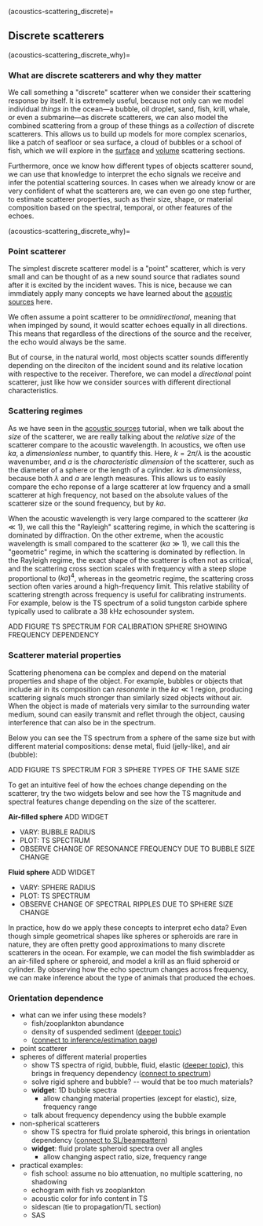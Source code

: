 (acoustics-scattering_discrete)=
## Discrete scatterers



(acoustics-scattering_discrete_why)=
### What are discrete scatterers and why they matter

We call something a "discrete" scatterer when we consider their scattering response by itself. It is extremely useful, because not only can we model individual _things_ in the ocean—a bubble, oil droplet, sand, fish, krill, whale, or even a submarine—as discrete scatterers, we can also model the combined scattering from a group of these things as a _collection_ of discrete scatterers. This allows us to build up models for more complex scenarios, like a patch of seafloor or sea surface, a cloud of bubbles or a school of fish, which we will explore in the [surface](acoustics-scattering_surface) and [volume](acoustics-scattering_volume) scattering sections.

Furthermore, once we know how different types of objects scatterer sound, we can use that knowledge to interpret the echo signals we receive and infer the potential scattering sources. In cases when we already know or are very confident of what the scatterers are, we can even go one step further, to estimate scatterer properties, such as their size, shape, or material composition based on the spectral, temporal, or other features of the echoes.





(acoustics-scattering_discrete_why)=
### Point scatterer

The simplest discrete scatterer model is a "point" scatterer, which is very small and can be thought of as a new sound source that radiates sound after it is excited by the incident waves. This is nice, because we can immdiately apply many concepts we have learned about the [acoustic sources](acoustics-source) here.

We often assume a point scatterer to be _omnidirectional_, meaning that when impinged by sound, it would scatter echoes equally in all directions. This means that regardless of the directions of the source and the receiver, the echo would always be the same.

But of course, in the natural world, most objects scatter sounds differently depending on the direciton of the incident sound and its relative location with respective to the receiver. Therefore, we can model a _directional_ point scatterer, just like how we consider sources with different directional characteristics.





### Scattering regimes

As we have seen in the [acoustic sources](acoustics-source) tutorial, when we talk about the _size_ of the scatterer, we are really talking about the _relative size_ of the scatterer compare to the acoustic wavelength. In acoustics, we often use $ka$, a _dimensionless_ number, to quantify this. Here, $k=2\pi/\lambda$ is the acoustic wavenumber, and $a$ is the _characteristic dimension_ of the scatterer, such as the diameter of a sphere or the length of a cylinder. $ka$ is _dimensionless_, because both $\lambda$ and $a$ are length measures. This allows us to easily compare the echo reponse of a large scatterer at low frquency and a small scatterer at high frequency, not based on the absolute values of the scatterer size or the sound frequency, but by $ka$.

When the acoustic wavelength is very large compared to the scatterer ($ka\ll1$), we call this the "Rayleigh" scattering regime, in which the scattering is dominated by diffraction. On the other extreme, when the acoustic wavelength is small compared to the scatterer ($ka\gg1$), we call this the "geometric" regime, in which the scattering is dominated by reflection. In the Rayleigh regime, the exact shape of the scatterer is often not as critical, and the scattering cross section scales with frequency with a steep slope proportional to $(ka)^4$, whereas in the geometric regime, the scattering cross section often varies around a high-frequency limit. This relative stability of scattering strength across frequency is useful for calibrating instruments. For example, below is the TS spectrum of a solid tungston carbide sphere typically used to calibrate a 38 kHz echosounder system.


ADD FIGURE
TS SPECTRUM FOR CALIBRATION SPHERE SHOWING FREQUENCY DEPENDENCY





### Scatterer material properties

Scattering phenomena can be complex and depend on the material properties and shape of the object. For example, bubbles or objects that include air in its composition can _resonante_ in the $ka\ll1$ region, producing scattering signals much stronger than similarly sized objects without air. When the object is made of materials very similar to the surrounding water medium, sound can easily transmit and reflet through the object, causing interference that can also be in the spectrum.

Below you can see the TS spectrum from a sphere of the same size but with different material compositions: dense metal, fluid (jelly-like), and air (bubble):


ADD FIGURE
TS SPECTRUM FOR 3 SPHERE TYPES OF THE SAME SIZE


To get an intuitive feel of how the echoes change depending on the scatterer, try the two widgets below and see how the TS magnitude and spectral features change depending on the size of the scatterer.

**Air-filled sphere**
ADD WIDGET
- VARY: BUBBLE RADIUS
- PLOT: TS SPECTRUM
- OBSERVE CHANGE OF RESONANCE FREQUENCY DUE TO BUBBLE SIZE CHANGE


**Fluid sphere**
ADD WIDGET
- VARY: SPHERE RADIUS
- PLOT: TS SPECTRUM
- OBSERVE CHANGE OF SPECTRAL RIPPLES DUE TO SPHERE SIZE CHANGE


In practice, how do we apply these concepts to interpret echo data? Even though simple geometrical shapes like spheres or spheroids are rare in nature, they are often pretty good approximations to many discrete scatterers in the ocean. For example, we can model the fish swimbladder as an air-filled sphere or spheroid, and model a krill as an fluid spheroid or cylinder. By observing how the echo spectrum changes across frequency, we can make inference about the type of animals that produced the echoes.







### Orientation dependence


- what can we infer using these models?
    - fish/zooplankton abundance
    - density of suspended sediment ([deeper topic]())
    - ([connect to inference/estimation page]())
- point scatterer
- spheres of different material properties
    - show TS spectra of rigid, bubble, fluid, elastic ([deeper topic]()), this brings in frequency dependency ([connect to spectrum]())
    - solve rigid sphere and bubble? -- would that be too much materials?
    - **widget**: 1D bubble spectra
        - allow changing material properties (except for elastic), size, frequency range
    - talk about frequency dependency using the bubble example
- non-spherical scatterers
    - show TS spectra for fluid prolate spheroid, this brings in orientation dependency ([connect to SL/beampattern]())
    - **widget**: fluid prolate spheroid spectra over all angles
        - allow changing aspect ratio, size, frequency range
- practical examples:
    - fish school: assume no bio attenuation, no multiple scattering, no shadowing
    - echogram with fish vs zooplankton
    - acoustic color for info content in TS
    - sidescan (tie to propagation/TL section)
    - SAS
